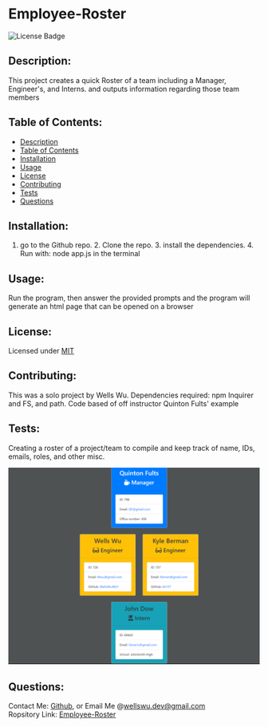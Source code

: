 # Employee-Roster  
  ![License Badge](https://img.shields.io/badge/license-MIT-green)
  
  ## Description:  
  This project creates a quick Roster of a team including a Manager, Engineer's, and Interns. and outputs information regarding those team members

  ## Table of Contents:  
  - [Description](##-description)
  - [Table of Contents](##-table-of-contents)
  - [Installation](##-installation)
  - [Usage](##-usage)
  - [License](##-license)
  - [Contributing](##-contributing)
  - [Tests](##-tests)
  - [Questions](##-questions)

  ## Installation:  
  1. go to the Github repo. 2. Clone the repo. 3. install the dependencies. 4. Run with: node app.js in the terminal

  ## Usage:  
  Run the program, then answer the provided prompts and the program will generate an html page that can be opened on a browser
  
  ## License:  
  Licensed under [MIT](./LICENSE)
  
  ## Contributing:  
  This was a solo project by Wells Wu. Dependencies required: npm Inquirer and FS, and path. Code based of off instructor Quinton Fults' example
  
  ## Tests:  
  Creating a roster of a project/team to compile and keep track of name, IDs, emails, roles, and other misc.

  ![Employee-Roster](./images/htmlimage.png)
  
  ## Questions:  
  Contact Me: [Github](https://gist.github.com/WellsWu4621), or Email Me @wellswu.dev@gmail.com  
  Ropsitory Link: [Employee-Roster](https://github.com/WellsWu4621/Employee-Roster)

